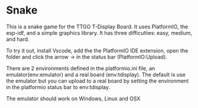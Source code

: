 # Snake
This is a snake game for the TTGO T-Display Board.
It uses PlatformIO, the esp-idf, and a simple graphics library.
It has three difficulties: easy, medium, and hard.

To try it out, install Vscode, add the the PlatformIO IDE extension, open the folder and click 
the arrow -> in the status bar (PlatformIO:Upload).

There are 2 environments defined in the platformio.ini file,
an emulator(env:emulator) and a real board (env:tdisplay). 
The default is use the emulator but you can upload to a real board by setting the environment
in the platformio status bar to env:tdisplay.

The emulator should work on Windows, Linux and OSX
